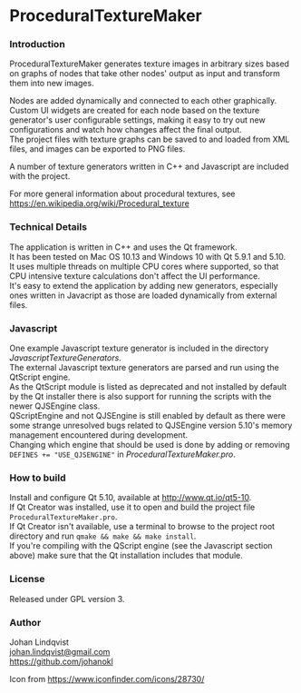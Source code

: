 ProceduralTextureMaker
========================

### Introduction
ProceduralTextureMaker generates texture images in arbitrary sizes based on graphs of nodes that take other nodes' output as input and transform them into new images.  

Nodes are added dynamically and connected to each other graphically.  
Custom UI widgets are created for each node based on the texture generator's user configurable settings, making it easy to try out new configurations and watch how changes affect the final output.  
The project files with texture graphs can be saved to and loaded from XML files, and images can be exported to PNG files.  

A number of texture generators written in C++ and Javascript are included with the project.  

For more general information about procedural textures, see https://en.wikipedia.org/wiki/Procedural_texture  

### Technical Details
The application is written in C++ and uses the Qt framework.  
It has been tested on Mac OS 10.13 and Windows 10 with Qt 5.9.1 and 5.10.  
It uses multiple threads on multiple CPU cores where supported, so that CPU intensive texture calculations don't affect the UI performance.  
It's easy to extend the application by adding new generators, especially ones written in Javacript as those are loaded dynamically from external files.

### Javascript
One example Javascript texture generator is included in the directory _JavascriptTextureGenerators_.  
The external Javascript texture generators are parsed and run using the QtScript engine.  
As the QtScript module is listed as deprecated and not installed by default by the Qt installer there is also support for running the scripts with the newer QJSEngine class.  
QScriptEngine and not QJSEngine is still enabled by default as there were some strange unresolved bugs related to QJSEngine version 5.10's memory management encountered during development.  
Changing which engine that should be used is done by adding or removing `DEFINES += "USE_QJSENGINE"` in _ProceduralTextureMaker.pro_.  

### How to build
Install and configure Qt 5.10, available at http://www.qt.io/qt5-10.  
If Qt Creator was installed, use it to open and build the project file `ProceduralTextureMaker.pro`.  
If Qt Creator isn't available, use a terminal to browse to the project root directory and run `qmake && make && make install`.  
If you're compiling with the QScript engine (see the Javascript section above) make sure that the Qt installation includes that module.

### License
Released under GPL version 3.

### Author
Johan Lindqvist  
johan.lindqvist@gmail.com  
https://github.com/johanokl

Icon from https://www.iconfinder.com/icons/28730/

